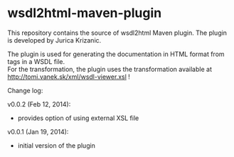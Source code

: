 wsdl2html-maven-plugin
======================

This repository contains the source of wsdl2html Maven plugin.
The plugin is developed by Jurica Krizanic.

The plugin is used for generating the documentation in HTML format from 
<documentation> tags in a WSDL file.  
For the transformation, the plugin uses the transformation available at 
http://tomi.vanek.sk/xml/wsdl-viewer.xsl !




Change log:

v0.0.2 (Feb 12, 2014):
* provides option of using external XSL file

v0.0.1 (Jan 19, 2014):
* initial version of the plugin


